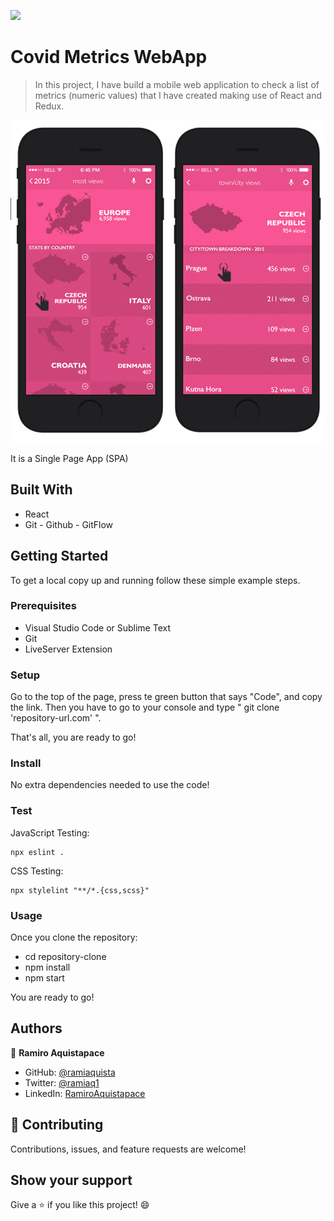 ![](https://img.shields.io/badge/Microverse-blueviolet)

# Covid Metrics WebApp

> In this project, I have build a mobile web application to check a list of metrics (numeric values) that I have created making use of React and Redux.


![screenshot](./readme-img.png)

It is a Single Page App (SPA)


## Built With

- React
- Git - Github - GitFlow


## Getting Started

To get a local copy up and running follow these simple example steps.

### Prerequisites

- Visual Studio Code or Sublime Text
- Git
- LiveServer Extension


### Setup

Go to the top of the page, press te green button that says "Code", and copy the link. Then you have to go to your console and type " git clone 'repository-url.com' ".

That's all, you are ready to go!

### Install

No extra dependencies needed to use the code!

### Test

JavaScript Testing:
```
npx eslint .
```

CSS Testing:
```
npx stylelint "**/*.{css,scss}"
```

### Usage

Once you clone the repository:
 - cd repository-clone
 - npm install
 - npm start

You are ready to go!

<!-- ### Live Demo Server

- Try it here!: [Math Magicians Website Netlify](https://nostalgic-nightingale-0e49bd.netlify.app/)

- Try it here!: [Math Magicians Website Heroku](https://math-magicians-conf1g.herokuapp.com/) -->


## Authors

👤 **Ramiro Aquistapace**

- GitHub: [@ramiaquista](https://github.com/ramiaquista)
- Twitter: [@ramiaq1](https://twitter.com/ramiaq1)
- LinkedIn: [RamiroAquistapace](https://www.linkedin.com/in/ramiro-aquistapace-32b61b204/)
## 🤝 Contributing

Contributions, issues, and feature requests are welcome!


## Show your support

Give a ⭐️ if you like this project! 😄